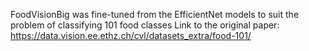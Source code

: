FoodVisionBig was fine-tuned from the EfficientNet models to suit the problem of classifying 101 food classes
Link to the original paper: https://data.vision.ee.ethz.ch/cvl/datasets_extra/food-101/
